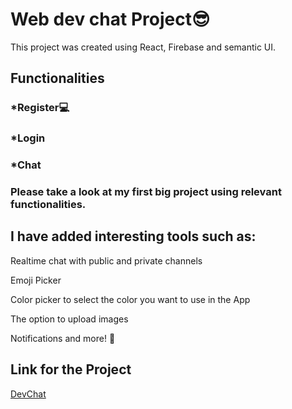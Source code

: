 # Web dev chat Project😎

This project was created using React, Firebase and semantic UI.

## Functionalities

### *Register💻

### *Login

### *Chat

### Please take a look at my first big project using relevant functionalities. 

## I have added interesting tools such as:

Realtime chat with public and private channels

Emoji Picker

Color picker to select the color you want to use in the App

The option to upload images

Notifications and more! 👊 

## Link for the Project 
[DevChat](https://shimmering-gaufre-6ec0b9.netlify.app)





